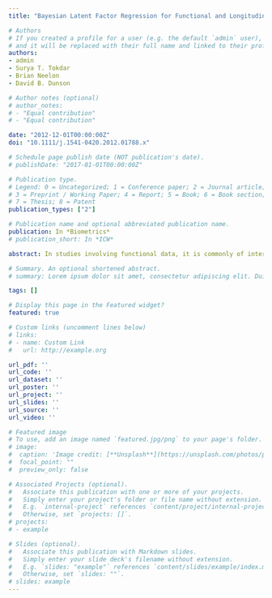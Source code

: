 ```yaml
---
title: "Bayesian Latent Factor Regression for Functional and Longitudinal Data"

# Authors
# If you created a profile for a user (e.g. the default `admin` user), write the username (folder name) here 
# and it will be replaced with their full name and linked to their profile.
authors:
- admin
- Surya T. Tokdar
- Brian Neelon
- David B. Dunson

# Author notes (optional)
# author_notes:
# - "Equal contribution"
# - "Equal contribution"

date: "2012-12-01T00:00:00Z"
doi: "10.1111/j.1541-0420.2012.01788.x"

# Schedule page publish date (NOT publication's date).
# publishDate: "2017-01-01T00:00:00Z"

# Publication type.
# Legend: 0 = Uncategorized; 1 = Conference paper; 2 = Journal article;
# 3 = Preprint / Working Paper; 4 = Report; 5 = Book; 6 = Book section;
# 7 = Thesis; 8 = Patent
publication_types: ["2"]

# Publication name and optional abbreviated publication name.
publication: In *Biometrics*
# publication_short: In *ICW*

abstract: In studies involving functional data, it is commonly of interest to model the impact of predictors on the distribution of the curves, allowing flexible effects on not only the mean curve but also the distribution about the mean. Characterizing the curve for each subject as a linear combination of a high-dimensional set of potential basis functions, we place a sparse latent factor regression model on the basis coefficients. We induce basis selection by choosing a shrinkage prior that allows many of the loadings to be close to zero. The number of latent factors is treated as unknown through a highly-efficient, adaptive-blocked Gibbs sampler. Predictors are included on the latent variables level, while allowing different predictors to impact different latent factors. This model induces a framework for functional response regression in which the distribution of the curves is allowed to change flexibly with predictors. The performance is assessed through simulation studies and the methods are applied to data on blood pressure trajectories during pregnancy.

# Summary. An optional shortened abstract.
# summary: Lorem ipsum dolor sit amet, consectetur adipiscing elit. Duis posuere tellus ac convallis placerat. Proin tincidunt magna sed ex sollicitudin condimentum.

tags: []

# Display this page in the Featured widget?
featured: true

# Custom links (uncomment lines below)
# links:
# - name: Custom Link
#   url: http://example.org

url_pdf: ''
url_code: ''
url_dataset: ''
url_poster: ''
url_project: ''
url_slides: ''
url_source: ''
url_video: ''

# Featured image
# To use, add an image named `featured.jpg/png` to your page's folder. 
# image:
#  caption: 'Image credit: [**Unsplash**](https://unsplash.com/photos/pLCdAaMFLTE)'
#  focal_point: ""
#  preview_only: false

# Associated Projects (optional).
#   Associate this publication with one or more of your projects.
#   Simply enter your project's folder or file name without extension.
#   E.g. `internal-project` references `content/project/internal-project/index.md`.
#   Otherwise, set `projects: []`.
# projects:
# - example

# Slides (optional).
#   Associate this publication with Markdown slides.
#   Simply enter your slide deck's filename without extension.
#   E.g. `slides: "example"` references `content/slides/example/index.md`.
#   Otherwise, set `slides: ""`.
# slides: example
---
```




